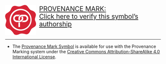 
<div style="display: flex;"><a href="https://gist.github.com/wolfmcnally/86bce635a34fd991dce38e54869368e8#urprovenancelfaohdftbkbzbgaeheztbggwldykgmglndihmewftdehrsmtnsamflflwmdslkrpzodyflknonnbbzhhfrbbahutaylrtahllswnzedlbbvyndcnfdmnaooxhfbnheqztpdl" target="_blank" style="font-size:1.5em; text-align: top">
<img src="./provenance-mark-symbol-white.svg" width="100" style="float: left; margin-right: 10px">
<div>PROVENANCE MARK:<br/>Click here to verify this symbol’s authorship</div>
</a></div>

---

* The [Provenance Mark Symbol](./art) is available for use with the Provenance Marking system under the [Creative Commons Attribution-ShareAlike 4.0 International License](https://creativecommons.org/licenses/by-sa/4.0/).

